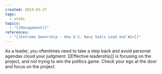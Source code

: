 ```yaml
---
created: 2024-03-27
tags:
  - atoms
topics:
  - "[[Management]]"
references:
  - "[[Extreme Ownership - How U.S. Navy Seals Lead and Win]]"
---
```

As a leader, you oftentimes need to take a step back and avoid personal agendas cloud your judgment. [[Effective leadership]] is focusing on the project, and not trying to win the politics game. Check your ego at the door and focus on the project.

